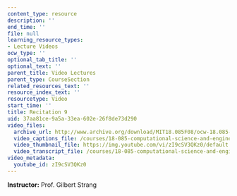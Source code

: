 ```yaml
---
content_type: resource
description: ''
end_time: ''
file: null
learning_resource_types:
- Lecture Videos
ocw_type: ''
optional_tab_title: ''
optional_text: ''
parent_title: Video Lectures
parent_type: CourseSection
related_resources_text: ''
resource_index_text: ''
resourcetype: Video
start_time: ''
title: Recitation 9
uid: 37aa81ce-9a5a-33ea-602e-26f8de73d290
video_files:
  archive_url: http://www.archive.org/download/MIT18.085F08/ocw-18.085-f08-rec09_300k.mp4
  video_captions_file: /courses/18-085-computational-science-and-engineering-i-fall-2008/3e29e314e89c59c0aa96e8e97da968e2_zI9cSV3QKz0.vtt
  video_thumbnail_file: https://img.youtube.com/vi/zI9cSV3QKz0/default.jpg
  video_transcript_file: /courses/18-085-computational-science-and-engineering-i-fall-2008/237769a1acd1d4c3e96efcf3126fadfc_zI9cSV3QKz0.pdf
video_metadata:
  youtube_id: zI9cSV3QKz0
---
```


**Instructor:** Prof. Gilbert Strang



